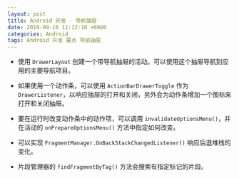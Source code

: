 ```yaml
---
layout: post
title: Android 开发 - 导航抽屉
date: 2019-09-16 11:12:18 +0800
categories: Android
tags: Android 开发 要点 导航抽屉
---
```

- 使用 `DrawerLayout` 创建一个带导航抽屉的活动。可以使用这个抽屉导航到应用的主要导航项目。

- 如果使用一个动作条，可以使用 `ActionBarDrawerToggle` 作为 `DrawerListener`，以响应抽屉的打开和关闭，另外会为动作条增加一个图标来打开和关闭抽屉。

- 要在运行时改变动作条中的动作项，可以调用 `invalidateOptionsMenu()`，并在活动的 `onPrepareOptionsMenu()` 方法中指定如何改变。

- 可以实现 `FragmentManager.OnBackStackChangedListener()` 响应后退堆栈的变化。

- 片段管理器的 `findFragmentByTag()` 方法会搜索有指定标记的片段。